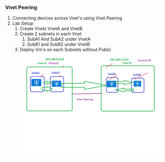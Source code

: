 ### Vnet Peering 
  1. Connecting devices across Vnet's using Vnet Peering 
  1. Lab Setup 
      1. Create Vnets VnetA and VnetB 
      2. Create 2 subnets in each Vnet
          1. SubA1 And SubA2 under VnetA
          2. SubB1 and SubB2 under VnetB 
      3. Deploy Vm's on each Subnets without Public 
  ![VnetPeering](Images/Peering.png)